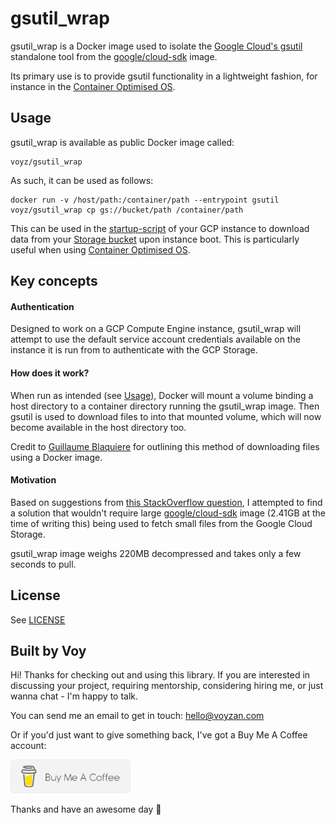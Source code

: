 # gsutil_wrap
gsutil_wrap is a Docker image used to isolate the [Google Cloud's gsutil][gsutil] standalone tool from the [google/cloud-sdk][cloud-image] image.

Its primary use is to provide gsutil functionality in a lightweight fashion, for instance in the [Container Optimised OS][cos]. 


## <a name="usage"></a>Usage

gsutil_wrap is available as public Docker image called:

```posh
voyz/gsutil_wrap
```

As such, it can be used as follows:

```posh
docker run -v /host/path:/container/path --entrypoint gsutil voyz/gsutil_wrap cp gs://bucket/path /container/path
```

This can be used in the [startup-script][startup-script] of your GCP instance to download data from your [Storage bucket][storage] upon instance boot. This is particularly useful when using [Container Optimised OS][cos].

## Key concepts

#### Authentication

Designed to work on a GCP Compute Engine instance, gsutil_wrap will attempt to use the default service account credentials available on the instance it is run from to authenticate with the GCP Storage.

#### How does it work?

When run as intended (see [Usage](#usage)), Docker will mount a volume binding a host directory to a container directory running the gsutil_wrap image. Then gsutil is used to download files to into that mounted volume, which will now become available in the host directory too.

Credit to [Guillaume Blaquiere][so-answer] for outlining this method of downloading files using a Docker image.

#### Motivation

Based on suggestions from [this StackOverflow question][so], I attempted to find a solution that wouldn't require large [google/cloud-sdk][cloud-image] image (2.41GB at the time of writing this) being used to fetch small files from the Google Cloud Storage. 

gsutil_wrap image weighs 220MB decompressed and takes only a few seconds to pull.

## License
See [LICENSE](LICENSE)

## Built by Voy

Hi! Thanks for checking out and using this library. If you are interested in discussing your project, requiring mentorship, considering hiring me, or just wanna chat - I'm happy to talk.

You can send me an email to get in touch: hello@voyzan.com

Or if you'd just want to give something back, I've got a Buy Me A Coffee account:

<a href="https://www.buymeacoffee.com/voyzan" rel="nofollow">
    <img src="https://raw.githubusercontent.com/Voyz/voyz_public/master/vz_BMC.png" alt="Buy Me A Coffee" style="max-width:100%;" width="192">
</a>

Thanks and have an awesome day 👋

[gsutil]: https://cloud.google.com/storage/docs/gsutil
[cloud-image]: https://hub.docker.com/r/google/cloud-sdk/
[cos]: https://cloud.google.com/container-optimized-os
[storage]: https://cloud.google.com/storage/docs
[startup-script]: https://cloud.google.com/compute/docs/startupscript
[so]: https://stackoverflow.com/questions/64555078/copy-files-to-container-optimised-os-from-a-gcp-storage-bucket
[so-answer]: https://stackoverflow.com/a/64562200/3508719

